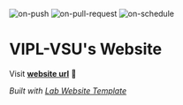 
  ![on-push](../../actions/workflows/on-push.yaml/badge.svg)
  ![on-pull-request](../../actions/workflows/on-pull-request.yaml/badge.svg)
  ![on-schedule](../../actions/workflows/on-schedule.yaml/badge.svg)

  # VIPL-VSU's Website

  Visit **[website url](#)** 🚀

  _Built with [Lab Website Template](https://greene-lab.gitbook.io/lab-website-template-docs)_
